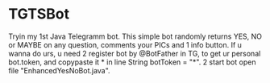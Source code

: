 # TGTSBot
Tryin my 1st Java Telegramm bot.
This simple bot randomly returns YES, NO or MAYBE on any question, comments your PICs and 1 info button. If u wanna do urs, u need 2 register bot by @BotFather in TG, to get ur personal bot.token, and copypaste it * in line String botToken = "*".
2 start bot open file "EnhancedYesNoBot.java".
